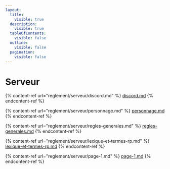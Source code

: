 ```yaml
---
layout:
  title:
    visible: true
  description:
    visible: true
  tableOfContents:
    visible: false
  outline:
    visible: false
  pagination:
    visible: false
---
```


# Serveur

{% content-ref url="reglement/serveur/discord.md" %}
[discord.md](reglement/serveur/discord.md)
{% endcontent-ref %}

{% content-ref url="reglement/serveur/personnage.md" %}
[personnage.md](reglement/serveur/personnage.md)
{% endcontent-ref %}

{% content-ref url="reglement/serveur/regles-generales.md" %}
[regles-generales.md](reglement/serveur/regles-generales.md)
{% endcontent-ref %}

{% content-ref url="reglement/serveur/lexique-et-termes-rp.md" %}
[lexique-et-termes-rp.md](reglement/serveur/lexique-et-termes-rp.md)
{% endcontent-ref %}

{% content-ref url="reglement/serveur/page-1.md" %}
[page-1.md](reglement/serveur/page-1.md)
{% endcontent-ref %}

